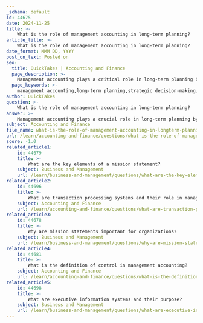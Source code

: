 ```yaml
---
_schema: default
id: 44675
date: 2024-11-25
title: >-
    What is the role of management accounting in long-term planning?
article_title: >-
    What is the role of management accounting in long-term planning?
date_format: MMM DD, YYYY
post_on_text: Posted on
seo:
  title: QuickTakes | Accounting and Finance
  page_description: >-
    Management accounting plays a critical role in long-term planning by supplying financial insights and analytical tools that help organizations align their strategies with their long-term objectives.
  page_keywords: >-
    management accounting,long-term planning,strategic decision-making,budgeting,forecasting,performance measurement,cost analysis,collaboration,market orientation
author: QuickTakes
question: >-
    What is the role of management accounting in long-term planning?
answer: >-
    Management accounting plays a crucial role in long-term planning by providing essential financial insights and analytical tools that help organizations align their strategies with their long-term objectives. Here are several key aspects of how management accounting contributes to long-term planning:\n\n1. **Strategic Decision-Making**: Management accounting involves the collection, analysis, and presentation of financial information that is vital for strategic decision-making. This information helps managers evaluate various options and make informed choices that align with the organization's long-term goals. For instance, management accountants analyze trends, assess potential returns, and evaluate risks associated with different investment opportunities.\n\n2. **Budgeting and Forecasting**: Management accountants prepare detailed budgets and financial forecasts that serve as a roadmap for the organization. These budgets help allocate resources effectively and set financial targets that are crucial for achieving long-term objectives. Tools such as cost-volume-profit (CVP) analysis and balanced scorecards are commonly used to support this process.\n\n3. **Performance Measurement**: Management accounting provides metrics and performance indicators that allow organizations to monitor their progress toward long-term goals. By evaluating performance against established benchmarks, management can make necessary adjustments to strategies and operations to ensure alignment with long-term objectives.\n\n4. **Cost Analysis**: Through cost analysis, management accountants identify opportunities for cost reduction and efficiency improvements. This analysis is essential for long-term planning as it helps organizations maintain profitability while pursuing growth and expansion strategies.\n\n5. **Collaboration Across Management Levels**: Effective long-term planning requires collaboration among various levels of management. Management accountants work closely with other managers to ensure that the financial data and insights they provide are integrated into the overall strategic planning process.\n\n6. **Market Orientation**: Management accounting adopts a long-term perspective that considers market conditions and competitive environments. By analyzing competitors' costs and market strategies, management accountants help organizations position themselves effectively in the market over time.\n\nIn summary, management accounting serves as a vital tool in long-term planning by providing the necessary financial insights, analytical frameworks, and collaborative processes that enable organizations to make informed strategic decisions and achieve their long-term objectives.
subject: Accounting and Finance
file_name: what-is-the-role-of-management-accounting-in-longterm-planning.md
url: /learn/accounting-and-finance/questions/what-is-the-role-of-management-accounting-in-longterm-planning
score: -1.0
related_article1:
    id: 44679
    title: >-
        What are the key elements of a mission statement?
    subject: Business and Management
    url: /learn/business-and-management/questions/what-are-the-key-elements-of-a-mission-statement
related_article2:
    id: 44696
    title: >-
        What are transaction processing systems and their role in management accounting?
    subject: Accounting and Finance
    url: /learn/accounting-and-finance/questions/what-are-transaction-processing-systems-and-their-role-in-management-accounting
related_article3:
    id: 44678
    title: >-
        Why are mission statements important for organizations?
    subject: Business and Management
    url: /learn/business-and-management/questions/why-are-mission-statements-important-for-organizations
related_article4:
    id: 44681
    title: >-
        What is the definition of control in management accounting?
    subject: Accounting and Finance
    url: /learn/accounting-and-finance/questions/what-is-the-definition-of-control-in-management-accounting
related_article5:
    id: 44698
    title: >-
        What are executive information systems and their purpose?
    subject: Business and Management
    url: /learn/business-and-management/questions/what-are-executive-information-systems-and-their-purpose
---
```


&nbsp;